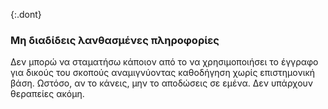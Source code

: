 {:.dont}
### Μη διαδίδεις λανθασμένες πληροφορίες

Δεν μπορώ να σταματήσω κάποιον από το να χρησιμοποιήσει το έγγραφο για δικούς του σκοπούς αναμιγνύοντας καθοδήγηση χωρίς επιστημονική βάση. Ωστόσο, αν το κάνεις, μην το αποδώσεις σε εμένα. Δεν υπάρχουν θεραπείες ακόμη.
